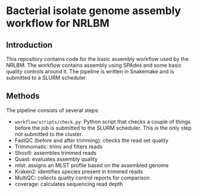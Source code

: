 # Bacterial isolate genome assembly workflow for NRLBM

## Introduction

This repository contains code for the basic assembly workflow used by the NRLBM. The workflow contains assembly using SPAdes and some basic quality controls around it. The pipeline is written in Snakemake and is submitted to a SLURM scheduler.

## Methods

The pipeline consists of several steps:

- `workflow/scripts/check.py`: Python script that checks a couple of things before the job is submitted to the SLURM scheduler. This is the only step not submitted to the cluster.
- FastQC (before and after trimming): checks the read set quality
- Trimmomatic: trims and filters reads 
- Shovill: assembles trimmed reads
- Quast: evaluates assembly quality
- mlst: assigns an MLST profile based on the assembled genome
- Kraken2: identifies species present in trimmed reads
- MultiQC: collects quality control reports for comparison
- coverage: calculates sequencing read depth
